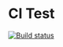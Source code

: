 # CI Test
[![Build status](https://ci.appveyor.com/api/projects/status/0d37ibdvqrpylw2w?svg=true)](https://ci.appveyor.com/project/AlyonaKh29/ajs-array-buffer)